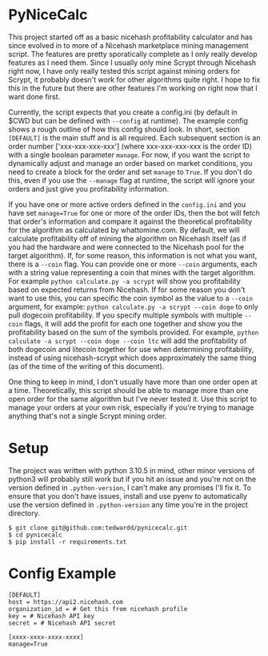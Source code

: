 # PyNiceCalc

This project started off as a basic nicehash profitability calculator and has since evolved in to more of a Nicehash marketplace mining management script. The features are pretty sporatically complete as I only really develop features as I need them. Since I usually only mine Scrypt through Nicehash right now, I have only really tested this script against mining orders for Scrypt, it probably doesn't work for other algorithms quite right. I hope to fix this in the future but there are other features I'm working on right now that I want done first.

Currently, the script expects that you create a config.ini (by default in $CWD but can be defined with `--config` at runtime). The example config shows a rough outline of how this config should look. In short, section `[DEFAULT]` is the main stuff and is all required. Each subsequent section is an order number ['xxx-xxx-xxx-xxx'] (where xxx-xxx-xxx-xxx is the order ID) with a single boolean parameter `manage`. For now, if you want the script to dynamically adjust and manage an order based on market conditions, you need to create a block for the order and set `manage` to `True`. If you don't do this, even if you use the `--manage` flag at runtime, the script will ignore your orders and just give you profitability information.

If you have one or more active orders defined in the `config.ini` and you have set `manage=True` for one or more of the order IDs, then the bot will fetch that order's information and compare it against the theoretical profitability for the algorithm as calculated by whattomine.com. By default, we will calculate profitability off of mining the algorithm on Nicehash itself (as if you had the hardware and were connected to the Nicehash pool for the target algorithm). If, for some reason, this information is not what you want, there is a `--coin` flag. You can provide one or more `--coin` arguments, each with a string value representing a coin that mines with the target algorithm. For example `python calculate.py -a scrypt` will show you profitability based on expected returns from Nicehash. If for some reason you don't want to use this, you can specific the coin symbol as the value to a `--coin` argument, for example: `python calculate.py -a scrypt --coin doge` to only pull dogecoin profitability. If you specify multiple symbols with multiple `--coin` flags, it will add the profit for each one together and show you the profitability based on the sum of the symbols provided. For example, `python calculate -a scrypt --coin doge --coin ltc` will add the profitability of both dogecoin and litecoin together for use when determining profitability, instead of using nicehash-scrypt which does approximately the same thing (as of the time of the writing of this document).

One thing to keep in mind, I don't usually have more than one order open at a time. Theoretically, this script should be able to manage more than one open order for the same algorithm but I've never tested it. Use this script to manage your orders at your own risk, especially if you're trying to manage anything that's not a single Scrypt mining order.

# Setup
The project was written with python 3.10.5 in mind, other minor versions of python3 will probably still work but if you hit an issue and you're not on the version defined in `.python-version`, I can't make any promises I'll fix it. To ensure that you don't have issues, install and use pyenv to automatically use the version defined in `.python-version` any time you're in the project directory.

```
$ git clone git@github.com:tedwardd/pynicecalc.git
$ cd pynicecalc
$ pip install -r requirements.txt
```

# Config Example

```
[DEFAULT]
host = https://api2.nicehash.com
organization_id = # Get this from nicehash profile
key = # Nicehash API key
secret = # Nicehash API secret

[xxxx-xxxx-xxxx-xxxx]
manage=True
```